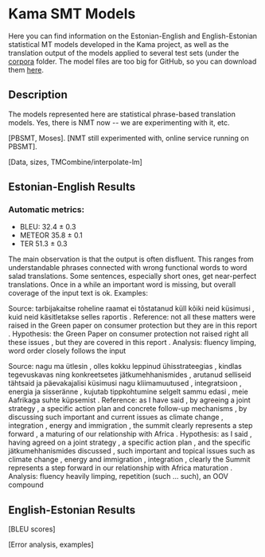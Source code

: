 # Kama SMT Models

Here you can find information on the Estonian-English and English-Estonian statistical MT models developed in the Kama project, as well as the translation output of the models applied to several test sets (under the [corpora](http://github.com/fishel/kama/tree/master/corpora) folder. The model files are too big for GitHub, so you can download them [here](http://statmt.ut.ee/kama).

## Description

The models represented here are statistical phrase-based translation models. Yes, there is NMT now -- we are experimenting with it, etc.

[PBSMT, Moses]. [NMT still experimented with, online service running on PBSMT].

[Data, sizes, TMCombine/interpolate-lm]

## Estonian-English Results

### Automatic metrics:

* BLEU: 32.4 ± 0.3
* METEOR 35.8 ± 0.1
* TER 51.3 ± 0.3

The main observation is that the output is often disfluent. This ranges from understandable phrases connected with wrong functional words to word salad translations. Some sentences, especially short ones, get near-perfect translations. Once in a while an important word is missing, but overall coverage of the input text is ok. Examples:

Source:              tarbijakaitse roheline raamat ei tõstatanud küll kõiki neid küsimusi , kuid neid käsitletakse selles raportis .
Reference:           not all these matters were raised in the Green paper on consumer protection but they are in this report .
Hypothesis:          the Green Paper on consumer protection not raised right all these issues , but they are covered in this report .
Analysis:            fluency limping, word order closely follows the input

Source:              nagu ma ütlesin , olles kokku leppinud ühisstrateegias , kindlas tegevuskavas ning konkreetsetes jätkumehhanismides , arutanud selliseid tähtsaid ja päevakajalisi küsimusi nagu kliimamuutused , integratsioon , energia ja sisseränne , kujutab tippkohtumine selgelt sammu edasi , meie Aafrikaga suhte küpsemist .
Reference:           as I have said , by agreeing a joint strategy , a specific action plan and concrete follow-up mechanisms , by discussing such important and current issues as climate change , integration , energy and immigration , the summit clearly represents a step forward , a maturing of our relationship with Africa .
Hypothesis:          as I said , having agreed on a joint strategy , a specific action plan , and the specific jätkumehhanismides discussed , such important and topical issues such as climate change , energy and immigration , integration , clearly the Summit represents a step forward in our relationship with Africa maturation .
Analysis:            fluency heavily limping, repetition (such ... such), an OOV compound

## English-Estonian Results

[BLEU scores]

[Error analysis, examples]
